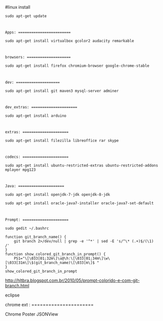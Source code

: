 #linux install

	sudo apt-get update
#
	Apps: ========================

	sudo apt-get install virtualbox gcolor2 audacity remarkable
#
	browsers: ====================

	sudo apt-get install firefox chromium-browser google-chrome-stable
#
	dev: ====================
	
	sudo apt-get install git maven3 mysql-server adminer
#
	dev_extras: =====================

	sudo apt-get install arduino
#
	extras: =====================

	sudo apt-get install filezilla libreoffice rar skype
#
	codecs: =====================

	sudo apt-get install ubuntu-restricted-extras ubuntu-restricted-addons mplayer mpg123
#
	Java: =====================

	sudo apt-get install openjdk-7-jdk openjdk-8-jdk 

	sudo apt-get install oracle-java7-installer oracle-java7-set-default
#
	Prompt: =====================

	sudo gedit ~/.bashrc	

	function git_branch_name() {
		git branch 2>/dev/null | grep -e '^*' | sed -E 's/^\* (.+)$/(\1) /'
	}
	function show_colored_git_branch_in_prompt() {
		PS1="\[\033[01;32m\]\u@\h:\[\033[01;34m\]\w\[\033[31m\]\$(git_branch_name)\[\033[m\]$ "
	}
	show_colored_git_branch_in_prompt
http://hltbra.blogspot.com.br/2010/05/prompt-colorido-e-com-git-branch.html

eclipse

chrome ext : ======================

Chrome Poster
JSONView
